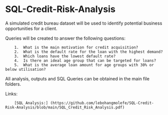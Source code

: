 # SQL-Credit-Risk-Analysis

A simulated credit bureau dataset will be used to identify potential business opportunities for a client.

Queries will be created to answer the following questions:

        1.	What is the main motivation for credit acquisition?
        2.	What is the default rate for the loan with the highest demand?
        3.	Which loans have the lowest default rate?
        4.	Is there an ideal age group that can be targeted for loans?
        5.	What is the average loan amount for age groups with 30% or below utilisation?

All analysis, outputs and SQL Queries can be obtained in the main file folders.

Links:

        [SQL Analysis:] (https://github.com/lebohangmolefe/SQL-Credit-Risk-Analysis/blob/main/SQL_Credit_Risk_Analysis.pdf)
